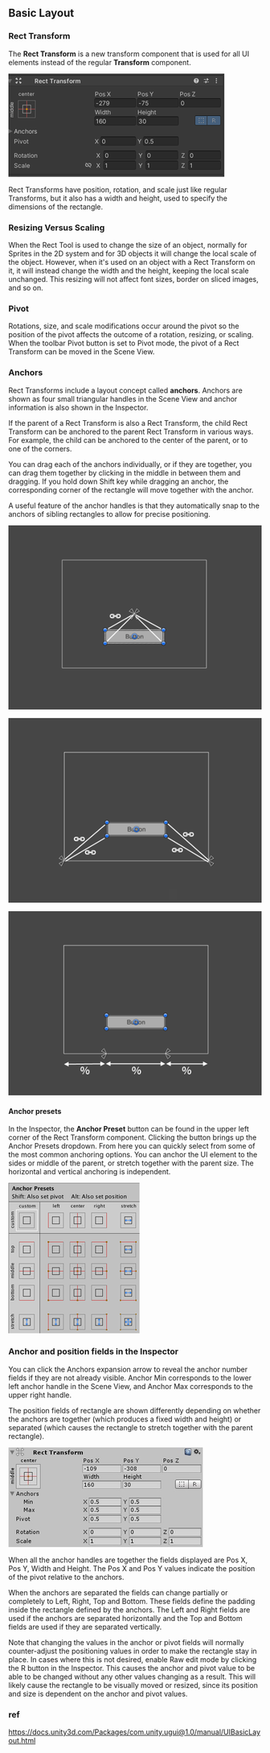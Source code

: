 ## Basic Layout

### Rect Transform
The **Rect Transform** is a new transform component that is used for all UI elements instead of the regular **Transform** component.

![](./img/Rect_transform.png)

Rect Transforms have position, rotation, and scale just like regular Transforms, but it also has a width and height, used to specify the dimensions of the rectangle.

### Resizing Versus Scaling
When the Rect Tool is used to change the size of an object, normally for Sprites in the 2D system and for 3D objects it will change the local scale of the object. However, when it's used on an object with a Rect Transform on it, it will instead change the width and the height, keeping the local scale unchanged. This resizing will not affect font sizes, border on sliced images, and so on.


### Pivot
Rotations, size, and scale modifications occur around the pivot so the position of the pivot affects the outcome of a rotation, resizing, or scaling. When the toolbar Pivot button is set to Pivot mode, the pivot of a Rect Transform can be moved in the Scene View.

### Anchors
Rect Transforms include a layout concept called **anchors**. Anchors are shown as four small triangular handles in the Scene View and anchor information is also shown in the Inspector.

If the parent of a Rect Transform is also a Rect Transform, the child Rect Transform can be anchored to the parent Rect Transform in various ways. For example, the child can be anchored to the center of the parent, or to one of the corners.

You can drag each of the anchors individually, or if they are together, you can drag them together by clicking in the middle in between them and dragging. If you hold down Shift key while dragging an anchor, the corresponding corner of the rectangle will move together with the anchor.

A useful feature of the anchor handles is that they automatically snap to the anchors of sibling rectangles to allow for precise positioning.


![](./img/UI_Anchored1.gif)

![](./img/UI_Anchored3.gif)

![](./img/UI_Anchored4.gif)


#### Anchor presets

In the Inspector, the **Anchor Preset** button can be found in the upper left corner of the Rect Transform component. Clicking the button brings up the Anchor Presets dropdown. From here you can quickly select from some of the most common anchoring options. You can anchor the UI element to the sides or middle of the parent, or stretch together with the parent size. The horizontal and vertical anchoring is independent.

![](./img/UI_AnchorPreset.png)


### Anchor and position fields in the Inspector

You can click the Anchors expansion arrow to reveal the anchor number fields if they are not already visible. Anchor Min corresponds to the lower left anchor handle in the Scene View, and Anchor Max corresponds to the upper right handle.

The position fields of rectangle are shown differently depending on whether the anchors are together (which produces a fixed width and height) or separated (which causes the rectangle to stretch together with the parent rectangle).


![](./img/UI_RectTransform.png)

When all the anchor handles are together the fields displayed are Pos X, Pos Y, Width and Height. The Pos X and Pos Y values indicate the position of the pivot relative to the anchors.

When the anchors are separated the fields can change partially or completely to Left, Right, Top and Bottom. These fields define the padding inside the rectangle defined by the anchors. The Left and Right fields are used if the anchors are separated horizontally and the Top and Bottom fields are used if they are separated vertically.

Note that changing the values in the anchor or pivot fields will normally counter-adjust the positioning values in order to make the rectangle stay in place. In cases where this is not desired, enable Raw edit mode by clicking the R button in the Inspector. This causes the anchor and pivot value to be able to be changed without any other values changing as a result. This will likely cause the rectangle to be visually moved or resized, since its position and size is dependent on the anchor and pivot values.

### ref 
https://docs.unity3d.com/Packages/com.unity.ugui@1.0/manual/UIBasicLayout.html
